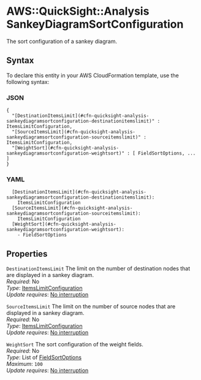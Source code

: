 # AWS::QuickSight::Analysis SankeyDiagramSortConfiguration<a name="aws-properties-quicksight-analysis-sankeydiagramsortconfiguration"></a>

The sort configuration of a sankey diagram\.

## Syntax<a name="aws-properties-quicksight-analysis-sankeydiagramsortconfiguration-syntax"></a>

To declare this entity in your AWS CloudFormation template, use the following syntax:

### JSON<a name="aws-properties-quicksight-analysis-sankeydiagramsortconfiguration-syntax.json"></a>

```
{
  "[DestinationItemsLimit](#cfn-quicksight-analysis-sankeydiagramsortconfiguration-destinationitemslimit)" : ItemsLimitConfiguration,
  "[SourceItemsLimit](#cfn-quicksight-analysis-sankeydiagramsortconfiguration-sourceitemslimit)" : ItemsLimitConfiguration,
  "[WeightSort](#cfn-quicksight-analysis-sankeydiagramsortconfiguration-weightsort)" : [ FieldSortOptions, ... ]
}
```

### YAML<a name="aws-properties-quicksight-analysis-sankeydiagramsortconfiguration-syntax.yaml"></a>

```
  [DestinationItemsLimit](#cfn-quicksight-analysis-sankeydiagramsortconfiguration-destinationitemslimit):
    ItemsLimitConfiguration
  [SourceItemsLimit](#cfn-quicksight-analysis-sankeydiagramsortconfiguration-sourceitemslimit):
    ItemsLimitConfiguration
  [WeightSort](#cfn-quicksight-analysis-sankeydiagramsortconfiguration-weightsort):
    - FieldSortOptions
```

## Properties<a name="aws-properties-quicksight-analysis-sankeydiagramsortconfiguration-properties"></a>

`DestinationItemsLimit` <a name="cfn-quicksight-analysis-sankeydiagramsortconfiguration-destinationitemslimit"></a>
The limit on the number of destination nodes that are displayed in a sankey diagram\.  
_Required_: No  
_Type_: [ItemsLimitConfiguration](aws-properties-quicksight-analysis-itemslimitconfiguration.md)  
_Update requires_: [No interruption](https://docs.aws.amazon.com/AWSCloudFormation/latest/UserGuide/using-cfn-updating-stacks-update-behaviors.html#update-no-interrupt)

`SourceItemsLimit` <a name="cfn-quicksight-analysis-sankeydiagramsortconfiguration-sourceitemslimit"></a>
The limit on the number of source nodes that are displayed in a sankey diagram\.  
_Required_: No  
_Type_: [ItemsLimitConfiguration](aws-properties-quicksight-analysis-itemslimitconfiguration.md)  
_Update requires_: [No interruption](https://docs.aws.amazon.com/AWSCloudFormation/latest/UserGuide/using-cfn-updating-stacks-update-behaviors.html#update-no-interrupt)

`WeightSort` <a name="cfn-quicksight-analysis-sankeydiagramsortconfiguration-weightsort"></a>
The sort configuration of the weight fields\.  
_Required_: No  
_Type_: List of [FieldSortOptions](aws-properties-quicksight-analysis-fieldsortoptions.md)  
_Maximum_: `100`  
_Update requires_: [No interruption](https://docs.aws.amazon.com/AWSCloudFormation/latest/UserGuide/using-cfn-updating-stacks-update-behaviors.html#update-no-interrupt)
